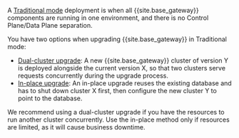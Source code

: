 A [Traditional mode](/gateway/traditional-mode/) deployment is when all {{site.base_gateway}} components are running in one environment, 
and there is no Control Plane/Data Plane separation.

You have two options when upgrading {{site.base_gateway}} in Traditional mode:
* [Dual-cluster upgrade](/gateway/upgrade/dual-cluster/): 
A new {{site.base_gateway}} cluster of version Y is deployed alongside the current version X, so that two 
clusters serve requests concurrently during the upgrade process.
* [In-place upgrade](/gateway/upgrade/in-place/): An in-place upgrade reuses 
the existing database and has to shut down cluster X first, then configure the new cluster Y to point 
to the database.

We recommend using a dual-cluster upgrade if you have the resources to run another cluster concurrently.
Use the in-place method only if resources are limited, as it will cause business downtime.
